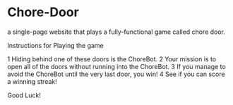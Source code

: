 # Chore-Door
a single-page website that plays a fully-functional game called chore door.

Instructions for Playing the game

  1 Hiding behind one of these doors is the ChoreBot.
  2	Your mission is to open all of the doors without running into the ChoreBot.
  3	If you manage to avoid the ChoreBot until the very last door, you win!
  4	See if you can score a winning streak!

Good Luck!
